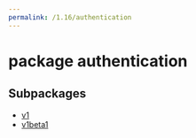 ```yaml
---
permalink: /1.16/authentication
---
```


# package authentication



## Subpackages

* [v1](authentication-v1.md)
* [v1beta1](authentication-v1beta1.md)